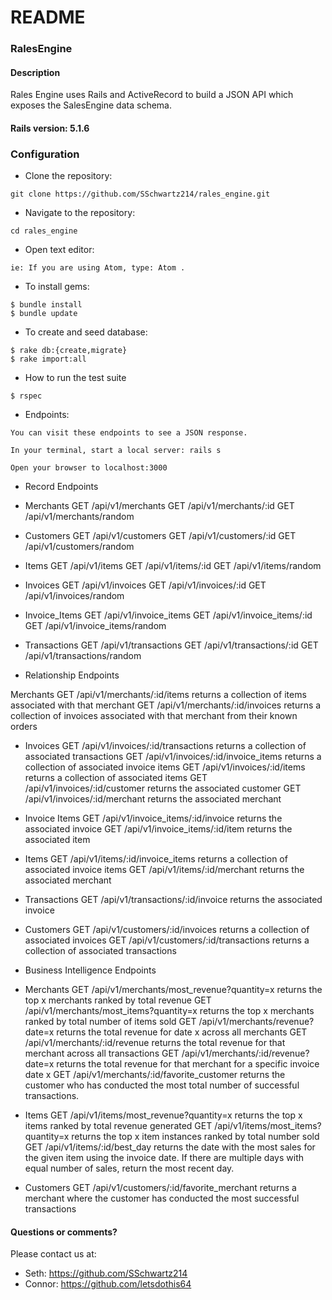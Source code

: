 # README

### RalesEngine

#### Description

Rales Engine uses Rails and ActiveRecord to build a JSON API which exposes the SalesEngine data schema.


#### Rails version: 5.1.6

### Configuration

* Clone the repository:
```
git clone https://github.com/SSchwartz214/rales_engine.git
```

* Navigate to the repository:
```
cd rales_engine
```

* Open text editor:
```
ie: If you are using Atom, type: Atom .
```

* To install gems:
```
$ bundle install
$ bundle update
```

* To create and seed database:
```
$ rake db:{create,migrate}
$ rake import:all
```

* How to run the test suite
```
$ rspec
```

* Endpoints:
```
You can visit these endpoints to see a JSON response.

In your terminal, start a local server: rails s

Open your browser to localhost:3000
```
* Record Endpoints

* Merchants
GET /api/v1/merchants
GET /api/v1/merchants/:id
GET /api/v1/merchants/random

* Customers
GET /api/v1/customers
GET /api/v1/customers/:id
GET /api/v1/customers/random

* Items
GET /api/v1/items
GET /api/v1/items/:id
GET /api/v1/items/random

* Invoices
GET /api/v1/invoices
GET /api/v1/invoices/:id
GET /api/v1/invoices/random

* Invoice_Items
GET /api/v1/invoice_items
GET /api/v1/invoice_items/:id
GET /api/v1/invoice_items/random

* Transactions
GET /api/v1/transactions
GET /api/v1/transactions/:id
GET /api/v1/transactions/random

* Relationship Endpoints

Merchants
GET /api/v1/merchants/:id/items returns a collection of items associated with that merchant
GET /api/v1/merchants/:id/invoices returns a collection of invoices associated with that merchant from their known orders

* Invoices
GET /api/v1/invoices/:id/transactions returns a collection of associated transactions
GET /api/v1/invoices/:id/invoice_items returns a collection of associated invoice items
GET /api/v1/invoices/:id/items returns a collection of associated items
GET /api/v1/invoices/:id/customer returns the associated customer
GET /api/v1/invoices/:id/merchant returns the associated merchant

* Invoice Items
GET /api/v1/invoice_items/:id/invoice returns the associated invoice
GET /api/v1/invoice_items/:id/item returns the associated item

* Items
GET /api/v1/items/:id/invoice_items returns a collection of associated invoice items
GET /api/v1/items/:id/merchant returns the associated merchant

* Transactions
GET /api/v1/transactions/:id/invoice returns the associated invoice

* Customers
GET /api/v1/customers/:id/invoices returns a collection of associated invoices
GET /api/v1/customers/:id/transactions returns a collection of associated transactions

* Business Intelligence Endpoints

* Merchants
GET /api/v1/merchants/most_revenue?quantity=x returns the top x merchants ranked by total revenue
GET /api/v1/merchants/most_items?quantity=x returns the top x merchants ranked by total number of items sold
GET /api/v1/merchants/revenue?date=x returns the total revenue for date x across all merchants
GET /api/v1/merchants/:id/revenue returns the total revenue for that merchant across all transactions
GET /api/v1/merchants/:id/revenue?date=x returns the total revenue for that merchant for a specific invoice date x
GET /api/v1/merchants/:id/favorite_customer returns the customer who has conducted the most total number of successful transactions.

* Items
GET /api/v1/items/most_revenue?quantity=x returns the top x items ranked by total revenue generated
GET /api/v1/items/most_items?quantity=x returns the top x item instances ranked by total number sold
GET /api/v1/items/:id/best_day returns the date with the most sales for the given item using the invoice date. If there are multiple days with equal number of sales, return the most recent day.

* Customers
GET /api/v1/customers/:id/favorite_merchant returns a merchant where the customer has conducted the most successful transactions

#### Questions or comments?

Please contact us at:

* Seth: https://github.com/SSchwartz214
* Connor: https://github.com/letsdothis64

